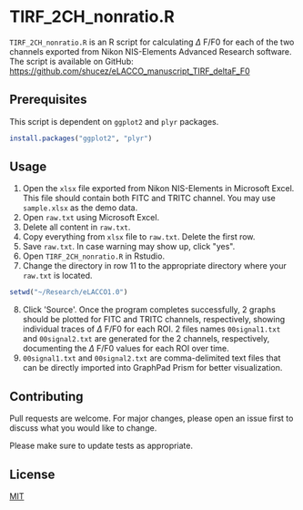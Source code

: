 # TIRF_2CH_nonratio.R

`TIRF_2CH_nonratio.R` is an R script for calculating $\Delta$ F/F0 for each of the two channels exported from Nikon NIS-Elements Advanced Research software.
The script is available on GitHub: https://github.com/shucez/eLACCO_manuscript_TIRF_deltaF_F0

## Prerequisites

This script is dependent on `ggplot2` and `plyr` packages.

```R
install.packages("ggplot2", "plyr")
```

## Usage
1. Open the `xlsx` file exported from Nikon NIS-Elements in Microsoft Excel. This file should contain both FITC and TRITC channel. You may use `sample.xlsx` as the demo data.
2. Open `raw.txt` using Microsoft Excel. 
3. Delete all content in `raw.txt`.
4. Copy everything from `xlsx` file to `raw.txt`. Delete the first row.
5. Save `raw.txt`. In case warning may show up, click "yes".
6. Open `TIRF_2CH_nonratio.R` in Rstudio. 
7. Change the directory in row 11 to the appropriate directory where your `raw.txt` is located.
```R
setwd("~/Research/eLACCO1.0")
```
8. Click 'Source'. Once the program completes successfully, 2 graphs should be plotted for FITC and TRITC channels, respectively, showing individual traces of $\Delta$ F/F0 for each ROI. 2 files names `00signal1.txt` and `00signal2.txt` are generated for the 2 channels, respectively, documenting the $\Delta$ F/F0 values for each ROI over time.
9. `00signal1.txt` and `00signal2.txt` are comma-delimited text files that can be directly imported into GraphPad Prism for better visualization.

## Contributing
Pull requests are welcome. For major changes, please open an issue first to discuss what you would like to change.

Please make sure to update tests as appropriate.

## License
[MIT](https://choosealicense.com/licenses/mit/)